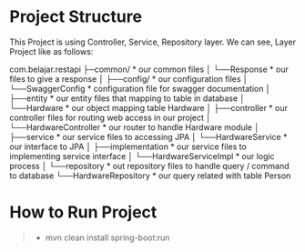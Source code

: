 # Project Structure
This Project is using Controller, Service, Repository layer. We can see, Layer Project like as follows:

com.belajar.restapi
 ├─common/                          * our common files
 │   └──Response                    * our files to give a response
 │
 ├──config/                         * our configuration files
 │   └──SwaggerConfig               * configuration file for swagger documentation
 │
 ├──entity                          * our entity files that mapping to table in database
 │   └──Hardware                    * our object mapping table Hardware
 │
 ├──controller                      * our controller files for routing web access in our project
 │   └──HardwareController          * our router to handle Hardware module
 │
 ├──service                         * our service files to accessing JPA
 │   └──HardwareService             * our interface to JPA
 │
 ├──implementation                  * our service files to implementing service interface
 │   └──HardwareServiceImpl         * our logic process
 │
 └──repository                      * out repository files to handle query / command to database
     └──HardwareRepository          * our query related with table Person
     
# How to Run Project
>- mvn clean install spring-boot:run

